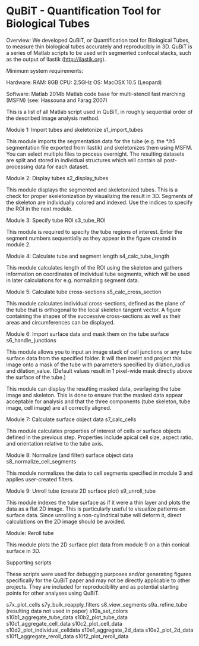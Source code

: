 # QuBiT - Quantification Tool for Biological Tubes


Overview:
We developed QuBiT, or Quantification tool for Biological Tubes, to measure thin biological tubes accurately and reproducibly in 3D. QuBiT is a series of Matlab scripts to be used with segmented confocal stacks, such as the output of Ilastik (http://ilastik.org). 

Minimum system requirements:

Hardware:
RAM: 8GB
CPU: 2.5GHz
OS: MacOSX 10.5 (Leopard)

Software:
Matlab 2014b
  Matlab code base for multi-stencil fast marching (MSFM) (see: Hassouna and Farag 2007)




This is a list of all Matlab script used in QuBiT, in roughly sequential order of the described image analysis method.

Module 1: Import tubes and skeletonize
s1_import_tubes
 
 This module imports the segmentation data for the tube (e.g. the *.h5 segmentation file exported from Ilastik) and skeletonizes them using MSFM. You can select multiple files to process overnight. The resulting datasets are split and stored in individual structures which will contain all post-processing data for each dataset.

 
 
Module 2: Display tubes
s2_display_tubes
 
 This module displays the segmented and skeletonized tubes. This is a check for proper skeletonization by visualizing the result in 3D. Segments of the skeleton are individually colored and indexed. Use the indices to specify the ROI in the next module.
 
 
Module 3: Specify tube ROI
s3_tube_ROI
 
 This module is required to specify the tube regions of interest. Enter the segment numbers sequentially as they appear in the figure created in module 2.
 
 
Module 4: Calculate tube and segment length
s4_calc_tube_length
 
 This module calculates length of the ROI using the skeleton and gathers information on coordinates of individual tube segments, which will be used in later calculations for e.g. normalizing segment data.
 
 
Module 5: Calculate tube cross-sections
s5_calc_cross_section
 
 This module calculates individual cross-sections, defined as the plane of the tube that is orthogonal to the local skeleton tangent vector. A figure containing the shapes of the successive cross-sections as well as their areas and circumferences can be displayed.
 
 
 
Module 6: Import surface data and mask them on the tube surface
s6_handle_junctions
 
 This module allows you to input an image stack of cell junctions or any tube surface data from the specified folder. It will then invert and project this image onto a mask of the tube with parameters specified by dilation_radius and dilation_value. (Default values result in 1 pixel-wide mask directly above the surface of the tube.)

This module can display the resulting masked data, overlaying the tube image and skeleton. This is done to ensure that the masked data appear acceptable for analysis and that the three components (tube skeleton, tube image, cell image) are all correctly aligned.
 
 
Module 7: Calculate surface object data
s7_calc_cells

 
 This module calculates properties of interest of cells or surface objects defined in the previous step. Properties include apical cell size, aspect ratio, and orientation relative to the tube axis.
 
 
Module 8: Normalize (and filter) surface object data
s8_normalize_cell_segments

 This module normalizes the data to cell segments specified in module 3 and applies user-created filters. 
 

Module 9: Unroll tube (create 2D surface plot)
s9_unroll_tube
 
 This module indexes the tube surface as if it were a thin layer and plots the data as a flat 2D image. This is particularly useful to visualize patterns on surface data. Since unrolling a non-cylindrical tube will deform it, direct calculations on the 2D image should be avoided.


Module: Reroll tube

 This module plots the 2D surface plot data from module 9 on a thin conical surface in 3D.



Supporting scripts

These scripts were used for debugging purposes and/or generating figures specifically for the QuBiT paper and may not be directly applicable to other projects. They are included for reproducibility and as potential starting points for other analyses using QuBiT.

s7x_plot_cells
s7y_bulk_reapply_filters
s8_view_segments
s9a_refine_tube (resulting data not used in paper)
s10a_set_colors
s10b1_aggregate_tube_data
s10b2_plot_tube_data
s10c1_aggregate_cell_data
s10c2_plot_cell_data
s10d2_plot_individual_celldata
s10e1_aggregate_2d_data
s10e2_plot_2d_data
s10f1_aggregate_reroll_data
s10f2_plot_reroll_data
